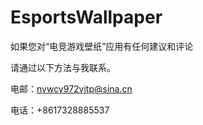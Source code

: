 # EsportsWallpaper

如果您对“电竞游戏壁纸”应用有任何建议和评论

请通过以下方法与我联系。

电邮：nvwcy972vjtp@sina.cn

电话：+8617328885537

